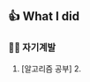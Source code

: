 ## 👍 What I did
### 👩‍💻 자기계발
1. [알고리즘 공부] 
	2. 
<!--stackedit_data:
eyJoaXN0b3J5IjpbMTg4ODM3ODQyXX0=
-->